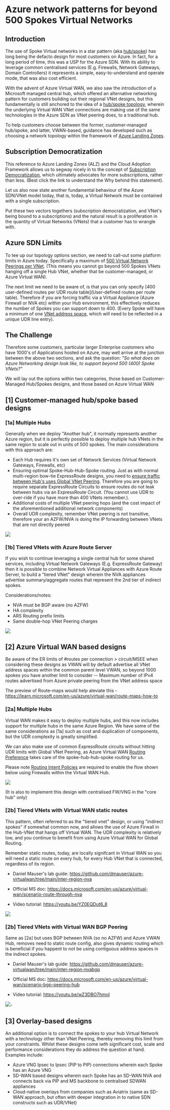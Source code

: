 # Azure network patterns for beyond 500 Spokes Virtual Networks

## Introduction  

The use of Spoke Virtual networks in a star pattern (aka [hub/spoke](https://learn.microsoft.com/en-us/azure/architecture/reference-architectures/hybrid-networking/hub-spoke?tabs=cli)) has long being the defacto design for most customers on Azure. In fact, for a long period of time, this was a USP for the Azure SDN. With its ability to leverage common centralised services (E.g. Firewalls, Network Gateways, Domain Controllers) it represents a simple, easy-to-understand and operate mode, that was also cost efficient.

With the advent of Azure Virtual WAN, we also saw the introduction of a Microsoft managed central hub, which offered an alternative networking pattern for customers building out their regional VNet designs, but this fundamentally is still anchored to the idea of a [hub/spoke topology](https://learn.microsoft.com/en-us/azure/architecture/networking/hub-spoke-vwan-architecture), wherein the underlying Virtual WAN VNet connections are making use of the same technologies in the Azure SDN as VNet peering does, to a traditional hub. 

To help customers choose between the former, customer-managed hub/spoke, and latter, VWAN-based, guidance has developed such as choosing a network topology within the framework of [Azure Landing Zones](https://learn.microsoft.com/en-us/azure/cloud-adoption-framework/ready/azure-best-practices/define-an-azure-network-topology). 

## Subscription Democratization

This reference to Azure Landing Zones (ALZ) and the Cloud Adoption Framework allows us to segway nicely in to the concept of [Subscription Democratization](https://learn.microsoft.com/en-us/azure/cloud-adoption-framework/ready/landing-zone/design-principles#subscription-democratization), which ultimately advocates for more subscriptions, rather than less. (Best click the link to understand the Why behind this statement).

Let us also now state another fundamental behaviour of the Azure SDN/VNet model today, that is, today, a Virtual Network must be contained with a single subscription. 

Put these two vectors togethers (subscription democratization, and VNet's being bound to a subscriptions) and the natural result is a proliferation in the quantity of Virtual Networks (VNets) that a customer has to wrangle with.

## Azure SDN Limits

To tee up our topology options section, we need to call-out some platform limits in Azure today. Specifically a maximum of [500 Virtual Network Peerings per VNet](https://learn.microsoft.com/en-us/azure/azure-resource-manager/management/azure-subscription-service-limits#:~:text=Virtual%20network%20peerings%20per%20virtual%20network). (This means you cannot go beyond 500 Spokes VNets hanging off a single Hub VNet, whether that be customer-managed, or Azure Virtual WAN).

The next limit we need to be aware of, is that you can only specify [400 user-defined routes per UDR route table](User-defined routes per route table). Therefore if you are forcing traffic via a Virtual Appliance (Azure Firewall or NVA etc) within your Hub environment, this effectively reduces the number of Spokes you can support down to 400. (Every Spoke will have a minimum of one [VNet address space](https://learn.microsoft.com/en-us/azure/virtual-network/virtual-networks-udr-overview#:~:text=hop%20types%20follow%3A-,Virtual%20network,-%3A%20Routes%20traffic%20between), which will need to be reflected in a unique UDR line entry).

## The Challenge

Therefore some customers, particular larger Enterprise customers who have 1000's of Applications hosted on Azure, may well arrive at the junction between the above two sections, and ask the question: _"So what does an Azure Networking design look like, to support beyond 500 (400) Spoke VNets?"_

We will lay out the options within two categories, those based on Customer-Managed Hub/Spokes designs, and those based on Azure Virtual WAN

## [1] Customer-managed hub/spoke based designs

### [1a] Multiple Hubs

Generally when we deploy "Another hub", it normally represents another Azure region, but it is perfectly possible to deploy multiple hub VNets in the same region to scale out in units of 500 spokes. The main considerations with this approach are:

- Each Hub requires it's own set of Network Services (Virtual Network Gateways, Firewalls, etc)
- Ensuring optimal Spoke-Hub-Hub-Spoke routing. Just as with normal multi-region bow-tie ExpressRoute designs, you need to [ensure traffic between Hub's uses Global VNet Peering](https://learn.microsoft.com/en-us/azure/expressroute/virtual-network-connectivity-guidance). Therefore you are going to require separate ExpressRoute Circuits to ensure routes do not leak between hubs via an ExpressRoute Circuit. (You cannot use UDR to over-ride if you have more than 400 VNets remember.). 
- Additional costs of multiple VNet peering hops (and the cost impact of the aforementioned additional network components)
- Overall UDR complexity, remember VNet peering is not transitive, therefore your an AZFW/NVA is doing the IP forwarding between VNets that are not directly peered

![](images/2022-11-02-09-28-58.png)

### [1b] Tiered VNets with Azure Route Server

If you wish to continue leveraging a single central hub for some shared services, including Virtual Network Gateways (E.g. ExpressRoute Gateway) then it is possible to combine Network Virtual Appliances with Azure Route Server, to build a "tiered VNet" design wherein the NVA appliances advertise summary/aggregate routes that represent the 2nd tier of indirect spokes.

Considerations/notes:
- NVA must be BGP aware (no AZFW)
- HA complexity
- ARS Routing prefix limits
- Same double-hop VNet Peering charges

![](images/2022-11-02-10-02-11.png)

## [2] Azure Virtual WAN based designs

Be aware of the ER limits of #routes per connection > circuit/MSEE when considering these designs as VWAN will by default advertise all VNet address spaces within the common parent level VWAN, so beyond 1000 spokes you have another limit to consider -- Maximum number of IPv4 routes advertised from Azure private peering from the VNet address space

The preview of Route-maps would help aleviate this - https://learn.microsoft.com/en-us/azure/virtual-wan/route-maps-how-to

### [2a] Multiple Hubs

Virtual WAN makes it easy to deploy multiple hubs, and this now includes support for multiple hubs in the same Azure Region. We have some of the same considerations as [1a] such as cost and duplication of components, but the UDR complexity is greatly simplified.

We can also make use of common ExpressRoute circuits without hitting UDR limits with Global VNet Peering, as Azure Virtual WAN [Routing Preference](https://learn.microsoft.com/en-us/azure/virtual-wan/about-virtual-hub-routing-preference) takes care of the spoke-hub-hub-spoke routing for us. 

Please note [Routing Intent Policies](https://learn.microsoft.com/en-us/azure/virtual-wan/how-to-routing-policies) are required to enable the flow shown below using Firewalls within the Virtual WAN Hub. 

![](images/2022-11-02-10-08-54.png)

(It is also to implement this design with centralised FW/VNG in the "core hub" only)

### [2b] Tiered VNets with Virtual WAN static routes

This pattern, often referred to as the "tiered vnet" design, or using "indirect spokes" if somewhat common now, and allows the use of Azure Firwall in the Hub-VNet that hangs off Virtual WAN. The UDR complexity is relatively low, and you continue to benefit from using Azure Virtual WAN for Global Routing.

Remember static routes, today, are locally signifcant in Virtual WAN so you will need a static route on every hub, for every Hub VNet that is connected, regardless of its region.

- Daniel Mauser's lab  guide: https://github.com/dmauser/azure-virtualwan/tree/main/inter-region-nva

- Official MS doc: https://docs.microsoft.com/en-us/azure/virtual-wan/scenario-route-through-nva

- Video tutorial: https://youtu.be/YZ0EQDut6_8

![](images/2022-11-02-10-14-03.png)

### [2b] Tiered VNets with Virtual WAN BGP Peering

Same as [2a] but uses BGP between NVA (so no AZFW) and Azure VWAN Hub, removes need to static route config, also gives dynamic routing which is beneficial if you happent to not be using contiguous address spaces in the indirect spokes.

- Daniel Mauser's lab  guide: https://github.com/dmauser/azure-virtualwan/tree/main/inter-region-nvabgp

- Official MS doc: https://docs.microsoft.com/en-us/azure/virtual-wan/scenario-bgp-peering-hub

- Video tutorial: https://youtu.be/wZ3DBO7hmoI

![](images/2022-11-02-10-12-23.png)-

## [3] Overlay-based designs

An additional option is to connect the spokes to your hub Virtual Network with a technology other than VNet Peering, thereby removing this limit from your constraints. Whilst these designs come iwth significant cost, scale and performance considerations they do address the question at hand. Examples include:

- Azure VNG Ipsec to Ipsec (PIP to PIP) connections wherein each Spoke has an Azure VNG
- SD-WAN based designs wherein each Spoke has an SD-WAN NVA and connects back via PIP and MS backbone to centralised SDWAN appliances
- Cloud-native overlays from companies such as Aviatrix (same as SD-WAN approach, but often with deeper integration in to native SDN constructs such as UDR/VNet)
